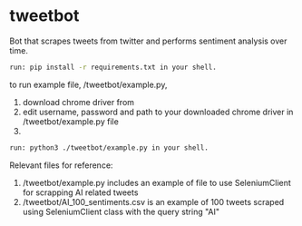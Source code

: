 # tweetbot
Bot that scrapes tweets from twitter and performs sentiment analysis over time.

```bash
run: pip install -r requirements.txt in your shell.
```
to run example file, /tweetbot/example.py, 
1. download chrome driver from 
2. edit username, password and path to your downloaded chrome driver in /tweetbot/example.py file
3. 
```bash
run: python3 ./tweetbot/example.py in your shell.
```

Relevant files for reference:
1. /tweetbot/example.py includes an example of file to use SeleniumClient for scrapping AI related tweets
2. /tweetbot/AI_100_sentiments.csv is an example of 100 tweets scraped using SeleniumClient class with the query string "AI"

